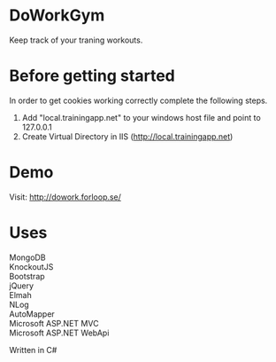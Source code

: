 # DoWorkGym
Keep track of your traning workouts.

# Before getting started
In order to get cookies working correctly complete the following steps. <br />
1. Add "local.trainingapp.net" to your windows host file and point to 127.0.0.1<br />
2. Create Virtual Directory in IIS (http://local.trainingapp.net)

# Demo
Visit: http://dowork.forloop.se/

# Uses
MongoDB<br />
KnockoutJS<br />
Bootstrap<br />
jQuery<br />
Elmah<br />
NLog<br />
AutoMapper<br />
Microsoft ASP.NET MVC<br />
Microsoft ASP.NET WebApi<br />

Written in C#